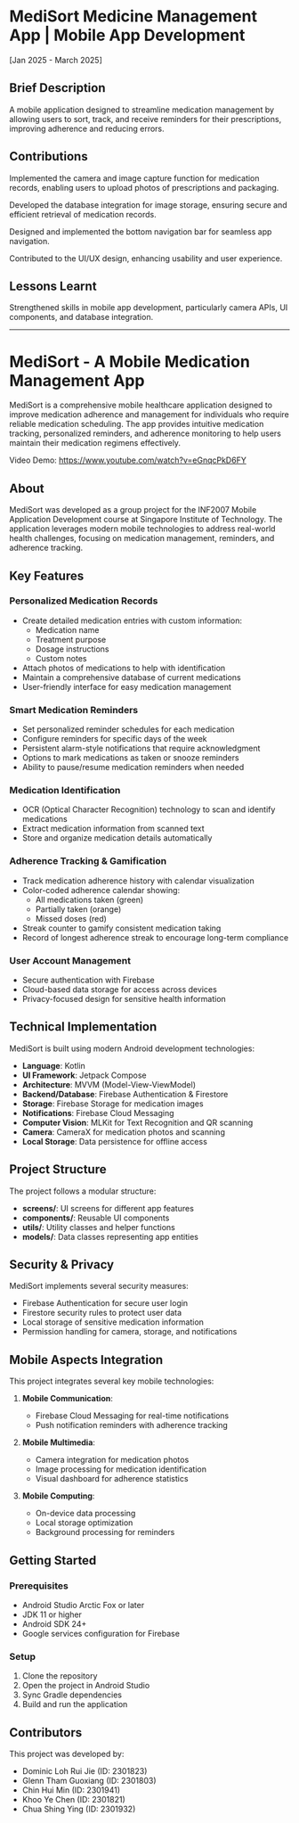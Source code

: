 # MediSort Medicine Management App | Mobile App Development
[Jan 2025 - March 2025]

## Brief Description
A mobile application designed to streamline medication management by allowing users to sort, track, and receive reminders for their prescriptions, improving adherence and reducing errors.

## Contributions
Implemented the camera and image capture function for medication records, enabling users to upload photos of prescriptions and packaging. 

Developed the database integration for image storage, ensuring secure and efficient retrieval of medication records. 

Designed and implemented the bottom navigation bar for seamless app navigation. 

Contributed to the UI/UX design, enhancing usability and user experience.

## Lessons Learnt
Strengthened skills in mobile app development, particularly camera APIs, UI components, and database integration.

__________________________________________________________________________________________________________________________________________

# MediSort - A Mobile Medication Management App

MediSort is a comprehensive mobile healthcare application designed to improve medication adherence and management for individuals who require reliable medication scheduling. The app provides intuitive medication tracking, personalized reminders, and adherence monitoring to help users maintain their medication regimens effectively.

Video Demo: https://www.youtube.com/watch?v=eGnqcPkD6FY 

## About

MediSort was developed as a group project for the INF2007 Mobile Application Development course at Singapore Institute of Technology. The application leverages modern mobile technologies to address real-world health challenges, focusing on medication management, reminders, and adherence tracking.

## Key Features

### Personalized Medication Records
- Create detailed medication entries with custom information:
  - Medication name
  - Treatment purpose
  - Dosage instructions
  - Custom notes
- Attach photos of medications to help with identification
- Maintain a comprehensive database of current medications
- User-friendly interface for easy medication management

### Smart Medication Reminders
- Set personalized reminder schedules for each medication
- Configure reminders for specific days of the week
- Persistent alarm-style notifications that require acknowledgment
- Options to mark medications as taken or snooze reminders
- Ability to pause/resume medication reminders when needed

### Medication Identification
- OCR (Optical Character Recognition) technology to scan and identify medications
- Extract medication information from scanned text
- Store and organize medication details automatically

### Adherence Tracking & Gamification
- Track medication adherence history with calendar visualization
- Color-coded adherence calendar showing:
  - All medications taken (green)
  - Partially taken (orange)
  - Missed doses (red)
- Streak counter to gamify consistent medication taking
- Record of longest adherence streak to encourage long-term compliance

### User Account Management
- Secure authentication with Firebase
- Cloud-based data storage for access across devices
- Privacy-focused design for sensitive health information

## Technical Implementation

MediSort is built using modern Android development technologies:

- **Language**: Kotlin
- **UI Framework**: Jetpack Compose
- **Architecture**: MVVM (Model-View-ViewModel)
- **Backend/Database**: Firebase Authentication & Firestore
- **Storage**: Firebase Storage for medication images
- **Notifications**: Firebase Cloud Messaging
- **Computer Vision**: MLKit for Text Recognition and QR scanning
- **Camera**: CameraX for medication photos and scanning
- **Local Storage**: Data persistence for offline access

## Project Structure

The project follows a modular structure:

- **screens/**: UI screens for different app features
- **components/**: Reusable UI components
- **utils/**: Utility classes and helper functions
- **models/**: Data classes representing app entities

## Security & Privacy

MediSort implements several security measures:

- Firebase Authentication for secure user login
- Firestore security rules to protect user data
- Local storage of sensitive medication information
- Permission handling for camera, storage, and notifications

## Mobile Aspects Integration

This project integrates several key mobile technologies:

1. **Mobile Communication**:
   - Firebase Cloud Messaging for real-time notifications
   - Push notification reminders with adherence tracking

2. **Mobile Multimedia**:
   - Camera integration for medication photos
   - Image processing for medication identification
   - Visual dashboard for adherence statistics

3. **Mobile Computing**:
   - On-device data processing
   - Local storage optimization
   - Background processing for reminders

## Getting Started

### Prerequisites
- Android Studio Arctic Fox or later
- JDK 11 or higher
- Android SDK 24+
- Google services configuration for Firebase

### Setup
1. Clone the repository
2. Open the project in Android Studio
3. Sync Gradle dependencies
4. Build and run the application

## Contributors

This project was developed by:
- Dominic Loh Rui Jie (ID: 2301823)
- Glenn Tham Guoxiang (ID: 2301803)
- Chin Hui Min (ID: 2301941)
- Khoo Ye Chen (ID: 2301821)
- Chua Shing Ying (ID: 2301932)
